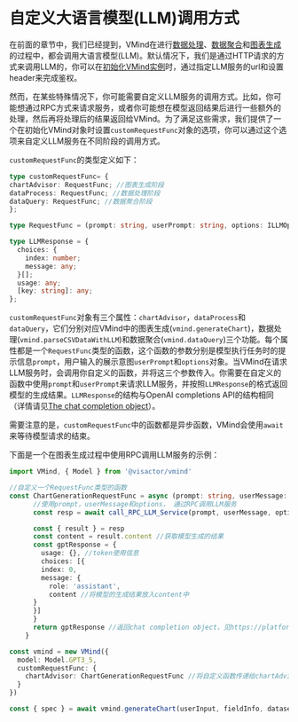 # 自定义大语言模型(LLM)调用方式
在前面的章节中，我们已经提到，VMind在进行[数据处理](./Data_Process.md)、[数据聚合](./Data_Aggregation.md)和[图表生成](./Chart_Generation.md)的过程中，都会调用大语言模型(LLM)。默认情况下，我们是通过HTTP请求的方式来调用LLM的，你可以在[初始化VMind实例](./Create_VMind_Instance.md)时，通过指定LLM服务的url和设置header来完成鉴权。

然而，在某些特殊情况下，你可能需要自定义LLM服务的调用方式。比如，你可能想通过RPC方式来请求服务，或者你可能想在模型返回结果后进行一些额外的处理，然后再将处理后的结果返回给VMind。为了满足这些需求，我们提供了一个在初始化VMind对象时设置`customRequestFunc`对象的选项，你可以通过这个选项来自定义LLM服务在不同阶段的调用方式。

`customRequestFunc`的类型定义如下：

```ts
type customRequestFunc= {
chartAdvisor: RequestFunc; //图表生成阶段
dataProcess: RequestFunc; //数据处理阶段
dataQuery: RequestFunc; //数据聚合阶段
};

type RequestFunc = (prompt: string, userPrompt: string, options: ILLMOptions | undefined) => Promise<LLMResponse>;

type LLMResponse = {
  choices: {
    index: number;
    message: any;
  }[];
  usage: any;
  [key: string]: any;
};

```

`customRequestFunc`对象有三个属性：`chartAdvisor`，`dataProcess`和`dataQuery`，它们分别对应VMind中的图表生成(`vmind.generateChart`)，数据处理(`vmind.parseCSVDataWithLLM`)和数据聚合(`vmind.dataQuery`)三个功能。每个属性都是一个`RequestFunc`类型的函数，这个函数的参数分别是模型执行任务时的提示信息`prompt`，用户输入的展示意图`userPrompt`和`options`对象。当VMind在请求LLM服务时，会调用你自定义的函数，并将这三个参数传入。你需要在自定义的函数中使用`prompt`和`userPrompt`来请求LLM服务，并按照`LLMResponse`的格式返回模型的生成结果。`LLMResponse`的结构与OpenAI completions API的结构相同（详情请见[The chat completion object](https://platform.openai.com/docs/api-reference/chat/object)）。

需要注意的是，`customRequestFunc`中的函数都是异步函数，VMind会使用`await`来等待模型请求的结束。

下面是一个在图表生成过程中使用RPC调用LLM服务的示例：

```ts
import VMind, { Model } from '@visactor/vmind'

//自定义一个RequestFunc类型的函数
const ChartGenerationRequestFunc = async (prompt: string, userMessage: string, options: ILLMOptions | undefined) => {
      //使用prompt，userMessage和options， 通过RPC调用LLM服务
      const resp = await call_RPC_LLM_Service(prompt, userMessage, options)

      const { result } = resp
      const content = result.content //获取模型生成的结果
      const gptResponse = {
        usage: {}, //token使用信息
        choices: [{
        index: 0,
        message: {
          role: 'assistant',
          content //将模型的生成结果放入content中
      }
      }]
      }
      return gptResponse //返回chat completion object，见https://platform.openai.com/docs/api-reference/chat/object
    }

const vmind = new VMind({
  model: Model.GPT3_5,
  customRequestFunc: {
    chartAdvisor: ChartGenerationRequestFunc //将自定义函数传递给chartAdvisor
  }
})

const { spec } = await vmind.generateChart(userInput, fieldInfo, dataset); //调用generateChart进行图表生成

```
